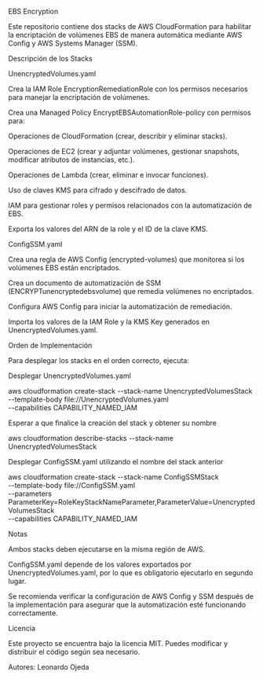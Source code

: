 EBS Encryption

Este repositorio contiene dos stacks de AWS CloudFormation para habilitar la encriptación de volúmenes EBS de manera automática mediante AWS Config y AWS Systems Manager (SSM).

Descripción de los Stacks

UnencryptedVolumes.yaml

Crea la IAM Role EncryptionRemediationRole con los permisos necesarios para manejar la encriptación de volúmenes.

Crea una Managed Policy EncryptEBSAutomationRole-policy con permisos para:

Operaciones de CloudFormation (crear, describir y eliminar stacks).

Operaciones de EC2 (crear y adjuntar volúmenes, gestionar snapshots, modificar atributos de instancias, etc.).

Operaciones de Lambda (crear, eliminar e invocar funciones).

Uso de claves KMS para cifrado y descifrado de datos.

IAM para gestionar roles y permisos relacionados con la automatización de EBS.

Exporta los valores del ARN de la role y el ID de la clave KMS.

ConfigSSM.yaml

Crea una regla de AWS Config (encrypted-volumes) que monitorea si los volúmenes EBS están encriptados.

Crea un documento de automatización de SSM (ENCRYPTunencryptedebsvolume) que remedia volúmenes no encriptados.

Configura AWS Config para iniciar la automatización de remediación.

Importa los valores de la IAM Role y la KMS Key generados en UnencryptedVolumes.yaml.

Orden de Implementación

Para desplegar los stacks en el orden correcto, ejecuta:

Desplegar UnencryptedVolumes.yaml

aws cloudformation create-stack --stack-name UnencryptedVolumesStack \
--template-body file://UnencryptedVolumes.yaml \
--capabilities CAPABILITY_NAMED_IAM

Esperar a que finalice la creación del stack y obtener su nombre

aws cloudformation describe-stacks --stack-name UnencryptedVolumesStack

Desplegar ConfigSSM.yaml utilizando el nombre del stack anterior

aws cloudformation create-stack --stack-name ConfigSSMStack \
--template-body file://ConfigSSM.yaml \
--parameters ParameterKey=RoleKeyStackNameParameter,ParameterValue=UnencryptedVolumesStack \
--capabilities CAPABILITY_NAMED_IAM

Notas

Ambos stacks deben ejecutarse en la misma región de AWS.

ConfigSSM.yaml depende de los valores exportados por UnencryptedVolumes.yaml, por lo que es obligatorio ejecutarlo en segundo lugar.

Se recomienda verificar la configuración de AWS Config y SSM después de la implementación para asegurar que la automatización esté funcionando correctamente.

Licencia

Este proyecto se encuentra bajo la licencia MIT. Puedes modificar y distribuir el código según sea necesario.

Autores: Leonardo Ojeda
